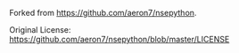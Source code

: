 Forked from https://github.com/aeron7/nsepython.

Original License: https://github.com/aeron7/nsepython/blob/master/LICENSE
